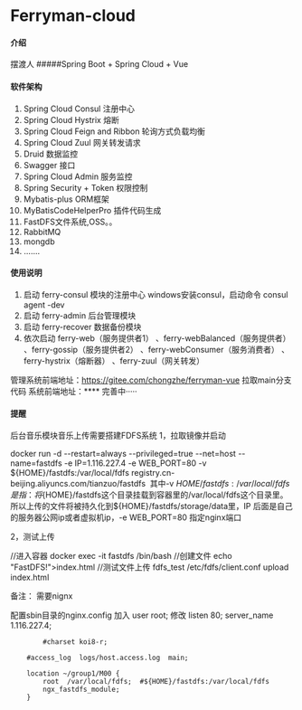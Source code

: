 # Ferryman-cloud

#### 介绍
摆渡人
#####Spring Boot + Spring Cloud + Vue
#### 软件架构

1. Spring Cloud Consul 注册中心
2. Spring Cloud Hystrix 熔断
3. Spring Cloud Feign and Ribbon 轮询方式负载均衡
4. Spring Cloud Zuul 网关转发请求
5. Druid 数据监控
6. Swagger 接口
7. Spring Cloud Admin 服务监控
8. Spring Security + Token 权限控制
9. Mybatis-plus ORM框架
10. MyBatisCodeHelperPro 插件代码生成
11. FastDFS文件系统,OSS。。
12. RabbitMQ
13. mongdb
14. .......

#### 使用说明

1.  启动 ferry-consul 模块的注册中心 
  windows安装consul，启动命令  consul agent -dev
2.  启动 ferry-admin 后台管理模块
3.  启动 ferry-recover 数据备份模块
4.  依次启动 ferry-web（服务提供者1）
、ferry-webBalanced（服务提供者）
、ferry-gossip（服务提供者2）
、ferry-webConsumer（服务消费者）
、ferry-hystrix（熔断器）
、ferry-zuul（网关转发）

管理系统前端地址：https://gitee.com/chongzhe/ferryman-vue
拉取main分支代码
系统前端地址：****
完善中·····

#### 提醒
后台音乐模块音乐上传需要搭建FDFS系统
1，拉取镜像并启动
 
docker run -d --restart=always --privileged=true --net=host --name=fastdfs -e IP=1.116.227.4 -e WEB_PORT=80 -v ${HOME}/fastdfs:/var/local/fdfs registry.cn-beijing.aliyuncs.com/tianzuo/fastdfs
​
其中-v ${HOME}/fastdfs:/var/local/fdfs是指：将${HOME}/fastdfs这个目录挂载到容器里的/var/local/fdfs这个目录里。所以上传的文件将被持久化到${HOME}/fastdfs/storage/data里，IP 后面是自己的服务器公网ip或者虚拟机ip，-e WEB_PORT=80 指定nginx端口
 
 
2，测试上传
 
//进入容器
docker exec -it fastdfs /bin/bash
//创建文件
echo "FastDFS!">index.html
//测试文件上传
fdfs_test /etc/fdfs/client.conf upload index.html

备注：
需要nignx

配置sbin目录的nginx.config
加入 user root;
修改
	listen       80;
        server_name  1.116.227.4;

	        #charset koi8-r;

        #access_log  logs/host.access.log  main;

        location ~/group1/M00 {
            root  /var/local/fdfs;  #${HOME}/fastdfs:/var/local/fdfs 
            ngx_fastdfs_module;
        }